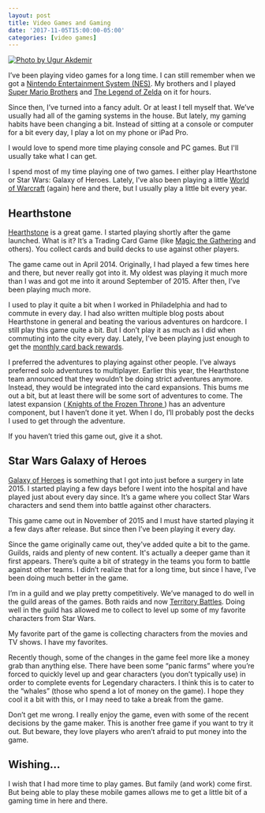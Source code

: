 ```yaml
---
layout: post
title: Video Games and Gaming
date: '2017-11-05T15:00:00-05:00'
categories: [video games]
---
```


[![Photo by Ugur Akdemir](https://images.unsplash.com/photo-1492044715545-15ddedd84e5e?auto=format&fit=crop&w=1350&q=60&ixid=dW5zcGxhc2guY29tOzs7Ozs= "Photo by Ugur Akdemir")](https://unsplash.com/photos/5X39cfzKX3o)

I’ve been playing video games for a long time. I can still remember when we got a [Nintendo Entertainment System (NES)](https://en.wikipedia.org/wiki/Nintendo_Entertainment_System). My brothers and I played [Super Mario Brothers](https://en.wikipedia.org/wiki/Super_Mario_Bros.) and [The Legend of Zelda](https://en.wikipedia.org/wiki/The_Legend_of_Zelda) on it for hours. 

Since then, I’ve turned into a fancy adult. Or at least I tell myself that. We’ve usually had all of the gaming systems in the house. But lately, my gaming habits have been changing a bit. Instead of sitting at a console or computer for a bit every day, I play a lot on my phone or iPad Pro.

I would love to spend more time playing console and PC games. But I'll usually take what I can get.

I spend most of my time playing one of two games. I either play Hearthstone or Star Wars: Galaxy of Heroes. Lately, I’ve also been playing a little [World of Warcraft](https://worldofwarcraft.com/en-us/) (again) here and there, but I usually play a little bit every year. 

## Hearthstone

[Hearthstone](https://us.battle.net/hearthstone/en/) is a great game. I started playing shortly after the game launched. What is it? It’s a Trading Card Game (like [Magic the Gathering](https://en.wikipedia.org/wiki/Magic%3A_The_Gathering) and others). You collect cards and build decks to use against other players. 

The game came out in April 2014. Originally, I had played a few times here and there, but never really got into it. My oldest was playing it much more than I was and got me into it around September of 2015. After then, I’ve been playing much more. 

I used to play it quite a bit when I worked in Philadelphia and had to commute in every day. I had also written multiple blog posts about Hearthstone in general and beating the various adventures on hardcore. I still play this game quite a bit. But I don’t play it as much as I did when commuting into the city every day. Lately, I’ve been playing just enough to get the [monthly card back rewards](http://www.hearthstonetopdecks.com/hearthstone-card-backs-list-and-how-to-unlock-them/#ranked). 

I preferred the adventures to playing against other people. I’ve always preferred solo adventures to multiplayer. Earlier this year, the Hearthstone team announced that they wouldn’t be doing strict adventures anymore. Instead, they would be integrated into the card expansions. This bums me out a bit, but at least there will be some sort of adventures to come.  The latest expansion ([ Knights of the Frozen Throne ](https://us.battle.net/hearthstone/en/expansions-adventures/knights-of-the-frozen-throne/)) has an adventure component, but I haven’t done it yet. When I do, I’ll probably post the decks I used to get through the adventure. 

If you haven’t tried this game out, give it a shot. 

## Star Wars Galaxy of Heroes

[Galaxy of Heroes](https://www.ea.com/games/starwars/galaxy-of-heroes) is something that I got into just before a surgery in late 2015. I started playing a few days before I went into the hospital and have played just about every day since. It’s a game where you collect Star Wars characters and send them into battle against other characters. 

This game came out in November of 2015 and I must have started playing it a few days after release. But since then I’ve been playing it every day. 

Since the game originally came out, they've added quite a bit to the game. Guilds, raids and plenty of new content. It's actually a deeper game than it first appears. There’s quite a bit of strategy in the teams you form to battle against other teams. I didn’t realize that for a long time, but since I have, I’ve been doing much better in the game. 

I’m in a guild and we play pretty competitively. We’ve managed to do well in the guild areas of the games. Both raids and now [Territory Battles](https://www.ea.com/games/starwars/galaxy-of-heroes/news/territory-battles). Doing well in the guild has allowed me to collect to level up some of my favorite characters from Star Wars. 

My favorite part of the game is collecting characters from the movies and TV shows. I have my favorites.

Recently though, some of the changes in the game feel more like a money grab than anything else. There have been some “panic farms” where you’re forced to quickly level up and gear characters (you don’t typically use) in order to complete events for Legendary characters. I think this is to cater to the “whales” (those who spend a lot of money on the game). I hope they cool it a bit with this, or I may need to take a break from the game. 

Don’t get me wrong. I really enjoy the game, even with some of the recent decisions by the game maker. This is another free game if you want to try it out. But beware, they love players who aren’t afraid to put money into the game. 

## Wishing…
I wish that I had more time to play games. But family (and work) come first. But being able to play these mobile games allows me to get a little bit of a gaming time in here and there. 

 

